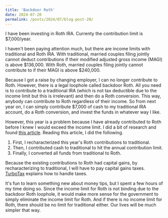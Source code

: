 ```yaml
---
title: 'Backdoor Roth'
date: 2024-07-20
permalink: /posts/2024/07/blog-post-20/
---
```


I have been investing in Roth IRA. Currenty the contribution limit is \$7,000/year.

I haven't been paying attention much, but there are income limits with traditional and Roth IRA. With traditional, married couples filing jointly cannot deduct contributions if their modified adjusted gross income (MAGI) is above \$136,000. With Roth, married couples filing jointly cannot contribute to if their MAGI is above \$240,000.

Because I got a raise by changing employer, I can no longer contribute to Roth. However, there is a legal loophole called backdoor Roth. All you need is to contribute to a traditional IRA (which is not tax deductible due to the income limit but this is irrelevant) and then do a Roth conversion. This way, anybody can contribute to Roth regardless of their income. So from next year on, I can simply contribute \$7,000 of cash to my traditional IRA account, do a Roth conversion, and invest the funds in whatever way I like.

However, this year is a problem because I have already contributed to Roth before I knew I would exceed the income limit. I did a bit of research and found [this article](https://smartasset.com/retirement/what-happens-if-you-exceed-roth-ira-income-limit). Reading this article, I did the following.

1. First, I recharacterized this year's Roth contributions to traditional.
1. Then, I contributed cash to traditional to hit the annual contribution limit.
1. Finally, I converted all funds from traditional to Roth.

Because the existing contributions to Roth had capital gains, by recharacterizing to traditional, I will have to pay capital gains taxes. [TurboTax](https://ttlc.intuit.com/turbotax-support/en-us/help-article/retirement-benefits/enter-backdoor-roth-ira-conversion/L7gGPjKVY_US_en_US) explains how to handle taxes.

It's fun to learn something new about money tips, but I spent a few hours of my time doing so. Since the income limit for Roth is not binding due to the backdoor Roth loophole, it would make more sense for the government to simply eliminate the income limit for Roth. And if there is no income limit for Roth, there should be no limit for traditional either. Our lives will be much simpler that way.